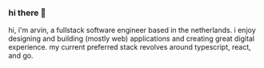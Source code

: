 ### hi there 👋

hi, i'm arvin, a fullstack software engineer based in the netherlands. i enjoy designing and building (mostly web) applications and creating great digital experience. my current preferred stack revolves around typescript, react, and go.
<!--
**arvindeva/arvindeva** is a ✨ _special_ ✨ repository because its `README.md` (this file) appears on your GitHub profile.

Here are some ideas to get you started:

- 🔭 I’m currently working on ...
- 🌱 I’m currently learning ...
- 👯 I’m looking to collaborate on ...
- 🤔 I’m looking for help with ...
- 💬 Ask me about ...
- 📫 How to reach me: ...
- 😄 Pronouns: ...
- ⚡ Fun fact: ...
-->
